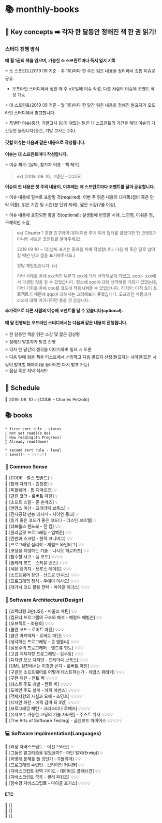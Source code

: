# 📚 monthly-books

## 💫 Key concepts ➡️ 각자 한 달동안 정해진 책 한 권 읽기!

### 스터디 진행 방식

**매 월 1권의 책을 읽으며, 가능한 소 스프린트마다 독서 일지 기록**  

⭐ 소 스프린트(2019 09 기준 - 주 1회)마다 한 주간 읽은 내용을 정리해서 깃헙 이슈로 공유.

- 오프라인 스터디에서 정한 매 주 x요일에 이슈 작성, 다른 사람의 이슈에 코멘트 작성 가능

⭐ 대 스프린트(2019 09 기준 - 월 1회)마다 한 달간 읽은 내용을 정해진 발표자가 오프라인 스터디에서 발표합니다.  

⭐ 특별한 이슈(중간, 기말고사 등)가 껴있는 달은 대 스프린트의 기간을 해당 이슈의 기간동안 늘립니다(중간, 기말 고사는 2주).

#### 깃헙 이슈는 다음과 같은 내용으로 작성됩니다.

**이슈는 대 스프린트마다 작성합니다.**  

⭐ 이슈 제목: \[날짜, 참가자 이름 - 책 제목\]  
> ex) \[2019. 09. 10, 고명진 - CODE\]

**이슈의 첫 내용은 첫 주의 내용이, 이후에는 매 스프린트마다 코멘트를 달아 공유합니다.**  

⭐ 이슈 내용에 필수로 포함될 것(required): 이번 주 읽은 내용의 대제목(챕터 혹은 단락 이름), 읽은 기간 및 시간(분 단위 제외), 짧은 소감(2줄 이상),

⭐ 이슈 내용에 포함되면 좋을 것(optional): 실생활에 반영한 사례, 느낀점, 아쉬운 점, 구체적인 소감,

> ex) 
> Chapter 1 친한 친구와의 대화(이번 주에 여러 챕터를 읽었다면 한 코멘트가 아니라 새로운 코멘트를 달아주세요).
> 
> 2019 09 10 ~ 12(날짜 표기는 중복을 피해 작성합니다. 다음 해 혹은 달로 넘어갈 때만 년과 월을 표기해주세요.)
> 
> 
> 정말 재밌었습니다. (x)
> 
> 이번 사례를 통해 xxx적인 부분과 xxx에 대해 생각해보게 되었고, ooo는 xxx에서 파생된 것을 알 수 있었습니다. 평소에 ooo에 대해 생각해볼 기회가 없었는데, 이번 기회를 통해 ooo를 코드에 적용시켜볼 수 있었습니다. 하지만, 아직 토이 프로젝트기 때문에 qqq에 대해서는 고려해보지 못했습니다. 오프라인 미팅에서 ccc에 대해 이야기하면 좋을 것 같습니다.
> 

**추가적으로 다른 사람의 이슈에 코멘트를 달 수 있습니다(optional).**  
  
#### 매 달 진행되는 오프라인 스터디에서는 다음과 같은 내용이 진행됩니다.
  
⭐ 한 달동안 책을 읽은 소감 및 짧은 감상평  
⭐ 정해진 발표자가 발표 진행  
⭐ 각자 한 달간의 생각을 이야기하며 필요 시 토론  
⭐ 다음 달에 읽을 책을 리스트에서 선정하고 다음 발표자 선정(발표자는 사이클(모든 사람이 발표할 때까지)을 돌아야만 다시 발표 가능)   
⭐ 점심 혹은 저녁 식사!!!  

## 📅 Schedule

📖 2019. 09. 10 ~ \[CODE - Charles Petzold\]  

## 📚 books 

```
* first sort rule - status
📕 Not yet read(To Do)
📘 Now reading(In Progress)
📗 Already read(Done) 

* second sort rule - level
💡 Level(💡 ~ 💡💡💡💡💡)  
```  

### 🧠 Common Sense  

📘 \[CODE - 찰스 팻졸드\] 💡  
📕 \[함께 자라기 - 김창준\] 💡  
📕 \[피플웨어 - 톰 디마르코\] 💡  
📕 \[클린 코더 - 로버트 마틴\] 💡  
📕 \[소프트 스킬 - 존 손메즈\] 💡  
📕 \[맨먼스 미신 - 프레더릭 브룩스\] 💡  
📕 \[전자공학 만능 레시피 - 사이언 몽크\] 💡  
📕 \[읽기 좋은 코드가 좋은 코드다 - 더스틴 보즈웰\] 💡  
📕 \[데브옵스 핸드북 - 진 킴\] 💡💡  
📕 \[폴리글랏 프로그래밍 - 임백준\] 💡💡  
📕 \[칸반과 스크럼 - 헨릭 크니버그\] 💡💡  
📕 \[프로그래밍 심리학 - 제럴드 와인버그\] 💡💡  
📕 \[코딩을 지탱하는 기술 - 니시오 히로카즈\] 💡💡  
📕 \[함수형 사고 - 닐 포드\] 💡💡💡💡  
📕 \[퀄리티 코드 - 스티븐 밴스\] 💡💡💡  
📕 \[세븐 랭귀지 - 브루스 테이트\] 💡💡💡  
📕 \[소프트웨어 장인 - 산드로 만쿠소\] 💡💡💡  
📕 \[프로그래밍 정석 - 우에다 이사오\] 💡💡💡  
📕 \[레거시 코드 활용 전략 - 마이클 패더스\] 💡💡💡  

### 🎨 Software Architecture(Design)  

📕 \[리펙터링 2판(JS)] - 파울러 마틴\] 💡💡  
📕 \[컴퓨터 프로그램의 구조와 해석 - 해럴드 애빌슨\] 💡💡  
📕 \[오브젝트 - 조용호\] 💡💡💡  
📕 \[클린 코드 - 로버트 마틴\] 💡💡💡  
📕 \[클린 아키텍처 - 로버트 마틴\] 💡💡💡  
📕 \[생각하는 프로그래밍 - 존 벤틀리\] 💡💡💡  
📕 \[실용주의 프로그래머 - 앤드류 헌트\] 💡💡💡  
📕 \[고급 객체지향 프로그래밍 - 김수동\] 💡💡💡  
📕 \[디자인 오브 디자인 - 프레더릭 브룩스\] 💡💡💡  
📕 \[UML 실전에서는 이것만 쓴다 - 로버트 마틴\] 💡💡💡  
📕 \[구글은 소프트웨어를 어떻게 테스트하는가 - 제임스 휘태커\] 💡💡💡  
📕 \[구현 패턴 - 켄트 벡 💡💡💡💡  
📕 \[테스트 주도 개발 - 켄트 벡\] 💡💡💡💡  
📕 \[도메인 주도 설계 - 에릭 에반스\] 💡💡💡💡  
📕 \[객체지향의 사실과 오해 - 조영호\] 💡💡💡💡  
📕 \[디자인 패턴 - 에릭 감마 외 3명\] 💡💡💡💡  
📕 \[프로그래밍 패턴 - 크리스티나 로페즈\] 💡💡💡💡  
📕 \[유지보수 가능한 코딩의 기술 자바편\] - 주스트 뷔서 💡💡💡💡  
📕 \[The Arts of Software Testing\] - 글렌포드 마이어스 💡💡💡💡💡

### 💻 Software Implimentation(Languages)  

📕 \[러닝 자바스크립트 - 이선 브라운\] 💡  
📕 \[그들은 알고리즘을 알았을까? - 마틴 얼윅(Erwig)\] 💡  
📕 \[어떻게 문제를 풀 것인가 - G폴리아\] 💡💡  
📕 \[프로그래밍 수련법 - 브라이언 커니핸\] 💡💡  
📕 \[자바스크립트 완벽 가이드 - 데이비드 플레너건\] 💡💡  
📕 \[자바스크립트 쿡북 - 셸리 파워즈\] 💡💡💡  
📕 \[함수형 자바스크립트 - 마이클 포거스\] 💡💡💡💡  

#### ETC  

📕 \[\]  
📘 \[\]  
📗 \[\]  
